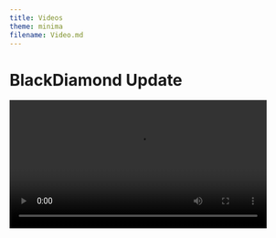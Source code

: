 ```yaml
---
title: Videos
theme: minima
filename: Video.md
---
```


# BlackDiamond Update
<video width="450" controls>
  <source src="https://github.com/SMGXSCRIPTS/Dam.OS/raw/main/random/DAM.OS_INTRO_BLACKDIAMOND.mp4" type="video/mp4">
</video>
